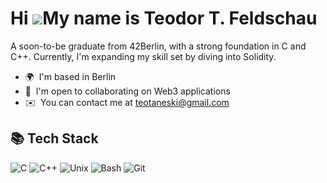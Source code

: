 Hi ![](https://user-images.githubusercontent.com/18350557/176309783-0785949b-9127-417c-8b55-ab5a4333674e.gif)My name is Teodor T. Feldschau
===========================================================================================================================================

A soon-to-be graduate from 42Berlin, with a strong foundation in C and C++. Currently, I'm expanding my skill set by diving into Solidity.

* 🌍  I'm based in Berlin
* 🤝  I'm open to collaborating on Web3 applications
* ✉️  You can contact me at [teotaneski@gmail.com](mailto:teotaneski@gmail.com)

## 📚 Tech Stack
![C](https://img.shields.io/badge/c-%2300599C.svg?style=for-the-badge&logo=c&logoColor=white) ![C++](https://img.shields.io/badge/C%2B%2B-00599C?style=for-the-badge&logo=c%2B%2B&logoColor=white) ![Unix](https://img.shields.io/badge/Unix-FCC624?style=for-the-badge&logo=unix&logoColor=white) ![Bash](https://img.shields.io/badge/GNU%20Bash-4EAA25?style=for-the-badge&logo=GNU%20Bash&logoColor=white) ![Git](https://img.shields.io/badge/Git-F05032?style=for-the-badge&logo=git&logoColor=white) 

